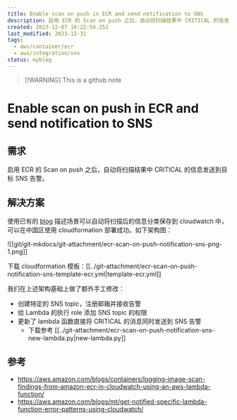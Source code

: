 ```yaml
---
title: Enable scan on push in ECR and send notification to SNS
description: 启用 ECR 的 Scan on push 之后，自动将扫描结果中 CRITICAL 的信息发送到目标 SNS 告警
created: 2023-12-07 16:22:54.252
last_modified: 2023-12-31
tags:
  - aws/container/ecr
  - aws/integration/sns
status: myblog
---
```

> [!WARNING] This is a github note
# Enable scan on push in ECR and send notification to SNS

## 需求
启用 ECR 的 Scan on push 之后，自动将扫描结果中 CRITICAL 的信息发送到目标 SNS 告警。

## 解决方案
使用已有的 [blog](https://aws.amazon.com/blogs/containers/logging-image-scan-findings-from-amazon-ecr-in-cloudwatch-using-an-aws-lambda-function/) 描述场景可以自动将扫描后的信息分类保存到 cloudwatch 中，可以在中国区使用 cloudformation 部署成功。如下架构图：

![[git/git-mkdocs/git-attachment/ecr-scan-on-push-notification-sns-png-1.png]]

下载 cloudformation 模板：[[../git-attachment/ecr-scan-on-push-notification-sns-template-ecr.yml|template-ecr.yml]]

我们在上述架构基础上做了额外手工修改：
- 创建特定的 SNS topic，注册邮箱并接收告警
- 给 Lambda 的执行 role 添加 SNS topic 的权限
- 更新了 lambda 函数直接将 CRITICAL 的消息同时发送到 SNS 告警
    - 下载参考 [[../git-attachment/ecr-scan-on-push-notification-sns-new-lambda.py|new-lambda.py]]

## 参考
- https://aws.amazon.com/blogs/containers/logging-image-scan-findings-from-amazon-ecr-in-cloudwatch-using-an-aws-lambda-function/
- https://aws.amazon.com/blogs/mt/get-notified-specific-lambda-function-error-patterns-using-cloudwatch/

